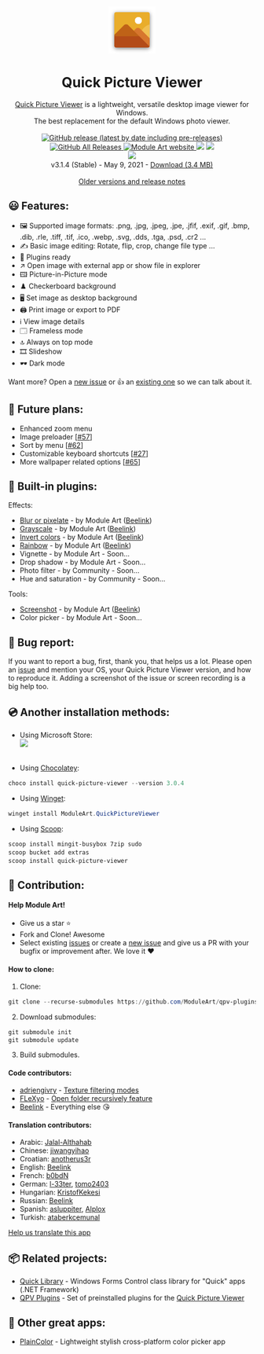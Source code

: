 <p align="center">
  <img src="/quick-picture-viewer/resources/imgs/picture96.png">
</p>
<h1 align="center">Quick Picture Viewer</h1>

<p align="center">
  <a href="https://moduleart.github.io/quick-picture-viewer/">Quick Picture Viewer</a> is a lightweight, versatile desktop image viewer for Windows.<br>The best replacement for the default Windows photo viewer.
  <br><br>
  <a href="https://github.com/ModuleArt/quick-picture-viewer/releases">
    <img alt="GitHub release (latest by date including pre-releases)" src="https://img.shields.io/github/v/release/moduleart/quick-picture-viewer?include_prereleases">
    <img alt="GitHub All Releases" src="https://img.shields.io/github/downloads/ModuleArt/quick-picture-viewer/total">
  </a>
  <a href="https://moduleart.github.io">
    <img alt="Module Art website" src="https://img.shields.io/badge/www-moduleart-%2300BCD4">
  </a>
  <a title="Crowdin" target="_blank" href="https://crowdin.com/project/quick-picture-viewer"><img src="https://badges.crowdin.net/quick-picture-viewer/localized.svg"></a>
  <a alt="Trello roadmap" href="https://trello.com/b/mFgTs747/quick-picture-viewer">
    <img src="https://img.shields.io/badge/planner-trello-%230079BF" />
  </a><br>
  <a href="https://moduleart.github.io/quick-picture-viewer">
    <img src="/docs/screenshots/main.png">
  </a>
  <br>
<!--   v3.1.5  - December 21, 2023 - <a href="https://github.com/ModuleArt/quick-picture-viewer/releases/download/v3.1.5/QuickPictureViewer-Setup.exe">Download (3.4 MB)</a><br> -->
  v3.1.4 (Stable) - May 9, 2021 - <a href="https://github.com/ModuleArt/quick-picture-viewer/releases/download/v3.1.4/QuickPictureViewer-Setup.exe">Download (3.4 MB)</a>
  <br><br>
  <a href="https://github.com/ModuleArt/quick-picture-viewer/releases">Older versions and release notes</a>
</p>

## 😃 Features:

- 🖼️ Supported image formats: .png, .jpg, .jpeg, .jpe, .jfif, .exif, .gif, .bmp, .dib, .rle, .tiff, .tif, .ico, .webp, .svg, .dds, .tga, .psd, .cr2 ...
- ✍️ Basic image editing: Rotate, flip, crop, change file type ...
- 🧩 Plugins ready
- ↗️ Open image with external app or show file in explorer
- 🖽 Picture-in-Picture mode
- ♟️ Checkerboard background
- 🖥️ Set image as desktop background
- 🖨️ Print image or export to PDF
- ℹ️ View image details
- 🗔 Frameless mode
- 🔝 Always on top mode
- 🎞️ Slideshow
- 🕶️ Dark mode

Want more? Open a <a href="https://github.com/ModuleArt/quick-picture-viewer/issues/new">new issue</a> or 👍 an <a href="https://github.com/ModuleArt/quick-picture-viewer/issues">existing one</a> so we can talk about it.

## 🔮 Future plans:

- Enhanced zoom menu
- Image preloader [<a href="https://github.com/ModuleArt/quick-picture-viewer/discussions/57">#57</a>]
- Sort by menu [<a href="https://github.com/ModuleArt/quick-picture-viewer/issues/62">#62</a>]
- Customizable keyboard shortcuts [<a href="https://github.com/ModuleArt/quick-picture-viewer/issues/69">#27</a>]
- More wallpaper related options [<a href="https://github.com/ModuleArt/quick-picture-viewer/issues/65">#65</a>]

## 🧩 Built-in plugins:

Effects:

- <a href="https://github.com/ModuleArt/qpv-plugins#blur">Blur or pixelate</a> - by Module Art (<a href="https://github.com/Beelink">Beelink</a>)
- <a href="https://github.com/ModuleArt/qpv-plugins#grayscale">Grayscale</a> - by Module Art (<a href="https://github.com/Beelink">Beelink</a>)
- <a href="https://github.com/ModuleArt/qpv-plugins#invert">Invert colors</a> - by Module Art (<a href="https://github.com/Beelink">Beelink</a>)
- <a href="https://github.com/ModuleArt/qpv-plugins#rainbow">Rainbow</a> - by Module Art (<a href="https://github.com/Beelink">Beelink</a>)
- Vignette - by Module Art - Soon...
- Drop shadow - by Module Art - Soon...
- Photo filter - by Community - Soon...
- Hue and saturation - by Community - Soon...

Tools:

- <a href="https://github.com/ModuleArt/qpv-plugins#screenshot">Screenshot</a> - by Module Art (<a href="https://github.com/Beelink">Beelink</a>)
- Color picker - by Module Art - Soon...

## 🐞 Bug report:

If you want to report a bug, first, thank you, that helps us a lot. Please open an <a href="https://github.com/ModuleArt/quick-picture-viewer/issues/new">issue</a> and mention your OS, your Quick Picture Viewer version, and how to reproduce it. Adding a screenshot of the issue or screen recording is a big help too.

## 💿 Another installation methods:

- Using Microsoft Store:<br>
  <a href='//www.microsoft.com/store/apps/9pjqqrxsvwr1?cid=storebadge&ocid=badge'>
  <img src='https://github.com/ModuleArt/quick-picture-viewer/blob/master/inno-setup/MSIX/English_get-it-from-MS.png?raw=true' />
  </a><br><br>

- Using <a href="https://github.com/chocolatey/choco">Chocolatey</a>:<br>

```powershell
choco install quick-picture-viewer --version 3.0.4
```

- Using <a href="https://github.com/microsoft/winget-cli">Winget</a>:<br>

```powershell
winget install ModuleArt.QuickPictureViewer
```

- Using <a href="https://github.com/lukesampson/scoop">Scoop</a>:<br>

```powershell
scoop install mingit-busybox 7zip sudo
scoop bucket add extras
scoop install quick-picture-viewer
```

## 🔨 Contribution:

#### Help Module Art!

- Give us a star ⭐
- Fork and Clone! Awesome
- Select existing <a href="https://github.com/ModuleArt/quick-picture-viewer/issues">issues</a> or create a <a href="https://github.com/ModuleArt/quick-picture-viewer/issues/new">new issue</a> and give us a PR with your bugfix or improvement after. We love it ❤

#### How to clone:

1. Clone:

```powershell
git clone --recurse-submodules https://github.com/ModuleArt/qpv-plugins
```

2. Download submodules:

```
git submodule init
git submodule update
```

3. Build submodules.

#### Code contributors:

- <a href="https://github.com/adriengivry">adriengivry</a> - <a href="https://github.com/ModuleArt/quick-picture-viewer/pull/133">Texture filtering modes</a>
- <a href="https://github.com/FLeXyo">FLeXyo</a> - <a href="https://github.com/ModuleArt/quick-picture-viewer/pull/50">Open folder recursively feature</a>
- <a href="https://github.com/Beelink">Beelink</a> - Everything else 😘

#### Translation contributors:

- Arabic: <a href="https://github.com/Jalal-Althahab">Jalal-Althahab</a>
- Chinese: <a href="https://github.com/jiwangyihao">jiwangyihao</a>
- Croatian: <a href="https://github.com/anotherus3r">anotherus3r</a>
- English: <a href="https://github.com/Beelink">Beelink</a>
- French: <a href="https://github.com/b0bdN">b0bdN</a>
- German: <a href="https://github.com/l-33ter">l-33ter</a>, <a href="https://github.com/tomo2403">tomo2403</a>
- Hungarian: <a href="https://github.com/KristofKekesi">KristofKekesi</a>
- Russian: <a href="https://github.com/Beelink">Beelink</a>
- Spanish: <a href="https://github.com/asluppiter">asluppiter</a>, <a href="https://github.com/Alplox">Alplox</a>
- Turkish: <a href="https://github.com/ataberkcemunal">ataberkcemunal</a>

<a href="https://github.com/ModuleArt/quick-picture-viewer/wiki/Help-us-translate-this-app">Help us translate this app</a>

## 📦 Related projects:

- <a href="https://github.com/ModuleArt/quick-library/">Quick Library</a> - Windows Forms Control class library for "Quick" apps (.NET Framework)<br>
- <a href="https://github.com/ModuleArt/qpv-plugins/">QPV Plugins</a> - Set of preinstalled plugins for the <a href="https://moduleart.github.io/quick-picture-viewer/">Quick Picture Viewer</a>

## 🧰 Other great apps:

- <a href="https://github.com/ModuleArt/plain-color">PlainColor</a> - Lightweight stylish cross-platform color picker app<br>
